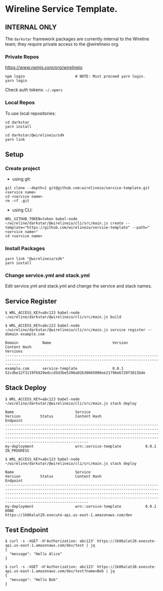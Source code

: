 # Wireline Service Template.

## INTERNAL ONLY

The `darkstar` framework packages are currently internal to the Wireline team; they require private access to the @wirelineio org.

### Private Repos

https://www.npmjs.com/org/wirelineio

~~~~
npm login                       # NOTE: Must preceed yarn login.
yarn login
~~~~

Check auth tokens: `~/.npmrc`


### Local Repos

To use local repositories:

~~~~
cd darkstar
yarn install

cd darkstar/@wirelineio/sdk
yarn link
~~~~


## Setup

### Create project

- using git:

```
git clone --depth=1 git@github.com:wirelineio/service-template.git <service name>
cd <service name>
rm -rf .git
```
- using CLI:

```
WRL_GITHUB_TOKEN=token babel-node ~/wireline/darkstar/@wirelineio/cli/src/main.js create --template="https://github.com/wirelineio/service-template" --path="<service name>"
cd <service name>
```

### Install Packages

```
yarn link "@wirelineio/sdk"
yarn install
```

### Change service.yml and stack.yml

Edit service.yml and stack.yml and change the service and stack names.

## Service Register

```
$ WRL_ACCESS_KEY=abc123 babel-node ~/wireline/darkstar/@wirelineio/cli/src/main.js build
```

```
$ WRL_ACCESS_KEY=abc123 babel-node ~/wireline/darkstar/@wirelineio/cli/src/main.js service register --domain example.com

Domain           Name                            Version         Content Hash                                                            Versions
---------------------------------------------------------------------------------------------------------------------------------------------------
example.com      service-template                0.0.1           52cdbe12f3119fb929edccd5d3be5206a02b30665006ee21796e6720f3813bde
```

## Stack Deploy

```
$ WRL_ACCESS_KEY=abc123 babel-node ~/wireline/darkstar/@wirelineio/cli/src/main.js stack deploy

Name                            Service                         Version         Status          Content Hash                                                            Endpoint
------------------------------------------------------------------------------------------------------------------------------------------------------------------------------------------------------------------------------------------------------------------------------------------------------------------------------
my-deployment                   wrn::service-template           0.0.1           IN_PROGRESS
```

```
$ WRL_ACCESS_KEY=abc123 babel-node ~/wireline/darkstar/@wirelineio/cli/src/main.js stack deploy

Name                            Service                         Version         Status          Content Hash                                                            Endpoint
------------------------------------------------------------------------------------------------------------------------------------------------------------------------------------------------------------------------------------------------------------------------------------------------------------------------------
my-deployment                   wrn::service-template           0.0.1           DONE                                                                                    https://1k06alat20.execute-api.us-east-1.amazonaws.com/dev
```

## Test Endpoint

```
$ curl -s -XGET -H'Authorization: abc123' https://1k06alat20.execute-api.us-east-1.amazonaws.com/dev/test | jq
{
  "message": "Hello Alice"
}

$ curl -s -XGET -H'Authorization: abc123' https://1k06alat20.execute-api.us-east-1.amazonaws.com/dev/test?name=Bob | jq
{
  "message": "Hello Bob"
}
```


